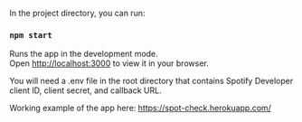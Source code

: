 In the project directory, you can run:

### `npm start`

Runs the app in the development mode.\
Open [http://localhost:3000](http://localhost:3000) to view it in your browser.

You will need a .env file in the root directory that contains Spotify Developer client ID, client secret, and callback URL. 

Working example of the app here: https://spot-check.herokuapp.com/
